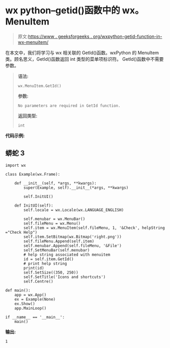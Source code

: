 # wx python–getid()函数中的 wx。MenuItem

> 原文:[https://www . geeksforgeeks . org/wxpython-getid-function-in-wx-menuitem/](https://www.geeksforgeeks.org/wxpython-getid-function-in-wx-menuitem/)

在本文中，我们将学习与 wx 相关联的 GetId()函数。wxPython 的 MenuItem 类。顾名思义，GetId()函数返回 int 类型的菜单项标识符。
GetId()函数中不需要参数。

> **语法:**
> 
> ```
> wx.MenuItem.GetId()
> ```
> 
> **参数:**
> 
> ```
> No parameters are required in GetId function.
> ```
> 
> **返回类型:**
> 
> ```
> int
> ```

**代码示例:**

## 蟒蛇 3

```
import wx

class Example(wx.Frame):

    def __init__(self, *args, **kwargs):
        super(Example, self).__init__(*args, **kwargs)

        self.InitUI()

    def InitUI(self):
        self.locale = wx.Locale(wx.LANGUAGE_ENGLISH)

        self.menubar = wx.MenuBar()
        self.fileMenu = wx.Menu()
        self.item = wx.MenuItem(self.fileMenu, 1, '&Check', helpString ="Check Help")
        self.item.SetBitmap(wx.Bitmap('right.png'))
        self.fileMenu.Append(self.item)
        self.menubar.Append(self.fileMenu, '&File')
        self.SetMenuBar(self.menubar)
        # help string associated with menuitem
        id = self.item.GetId()
        # print help string
        print(id)
        self.SetSize((350, 250))
        self.SetTitle('Icons and shortcuts')
        self.Centre()

def main():
    app = wx.App()
    ex = Example(None)
    ex.Show()
    app.MainLoop()

if __name__ == '__main__':
    main()
```

**输出:**

```
1
```